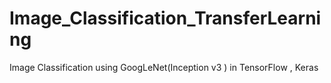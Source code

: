 # Image_Classification_TransferLearning
Image Classification using GoogLeNet(Inception v3 ) in TensorFlow , Keras
